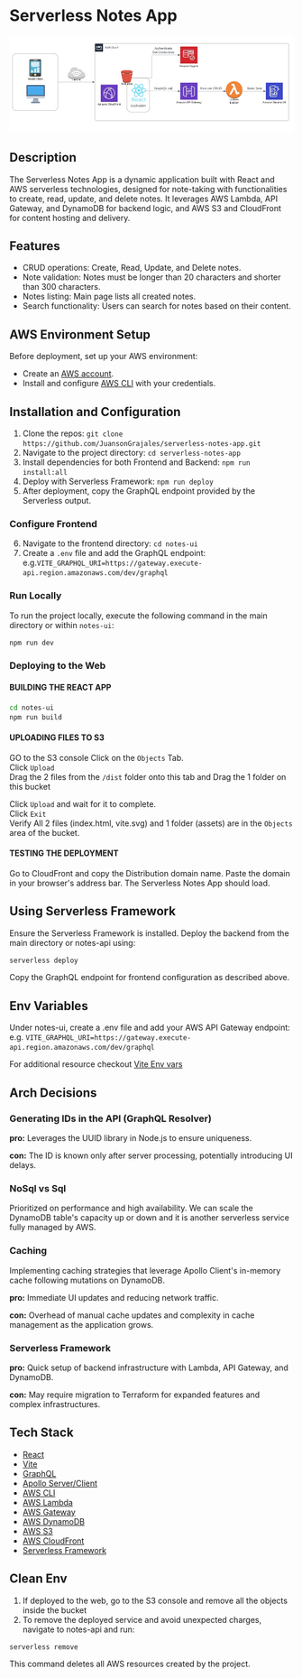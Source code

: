 # Serverless Notes App
![design](./assets/ServerlessNotesDesign.jpg)
## Description
The Serverless Notes App is a dynamic application built with React and AWS serverless technologies, designed for note-taking with functionalities to create, read, update, and delete notes. It leverages AWS Lambda, API Gateway, and DynamoDB for backend logic, and AWS S3 and CloudFront for content hosting and delivery.

## Features

- CRUD operations: Create, Read, Update, and Delete notes.
- Note validation: Notes must be longer than 20 characters and shorter than 300 characters.
- Notes listing: Main page lists all created notes.
- Search functionality: Users can search for notes based on their content.


## AWS Environment Setup

Before deployment, set up your AWS environment:
- Create an [AWS account](https://aws.amazon.com/premiumsupport/knowledge-center/create-and-activate-aws-account/).
- Install and configure [AWS CLI](https://aws.amazon.com/cli/) with your credentials.

## Installation and Configuration

1. Clone the repos: `git clone https://github.com/JuansonGrajales/serverless-notes-app.git`
2. Navigate to the project directory: `cd serverless-notes-app`
3. Install dependencies for both Frontend and Backend: `npm run install:all`
4. Deploy with Serverless Framework: `npm run deploy`
5. After deployment, copy the GraphQL endpoint provided by the Serverless output.

### Configure Frontend
6. Navigate to the frontend directory: `cd notes-ui`
7. Create a `.env` file and add the GraphQL endpoint: e.g.`VITE_GRAPHQL_URI=https://gateway.execute-api.region.amazonaws.com/dev/graphql`

### Run Locally
To run the project locally, execute the following command in the main directory or within `notes-ui`:
```sh
npm run dev
``` 
### Deploying to the Web

#### BUILDING THE REACT APP
```sh
cd notes-ui
npm run build
```
#### UPLOADING FILES TO S3
GO to the S3 console
Click on the `Objects` Tab.  
Click `Upload`  
Drag the 2 files from the `/dist` folder onto this tab and Drag the 1 folder on this bucket

Click `Upload` and wait for it to complete.  
Click `Exit`  
Verify All 2 files (index.html, vite.svg) and 1 folder (assets) are in the `Objects` area of the bucket.

#### TESTING THE DEPLOYMENT
Go to CloudFront and copy the Distribution domain name.
Paste the domain in your browser's address bar. The Serverless Notes App should load.

## Using Serverless Framework
Ensure the Serverless Framework is installed. Deploy the backend from the main directory or notes-api using:
```sh
serverless deploy
```
Copy the GraphQL endpoint for frontend configuration as described above.

## Env Variables
Under notes-ui, create a .env file and add your AWS API Gateway endpoint:
e.g. `VITE_GRAPHQL_URI=https://gateway.execute-api.region.amazonaws.com/dev/graphql` 

For additional resource checkout [Vite Env vars](https://vitejs.dev/guide/env-and-mode)

## Arch Decisions
### Generating IDs in the API (GraphQL Resolver) 
**pro:** Leverages the UUID library in Node.js to ensure uniqueness.

**con:** The ID is known only after server processing, potentially introducing UI delays.

### NoSql vs Sql
Prioritized on performance and high availability. We can scale the DynamoDB table's capacity up or down and it is another serverless service fully managed by AWS.

### Caching
Implementing caching strategies that leverage Apollo Client's in-memory cache following mutations on DynamoDB.

**pro:** Immediate UI updates and reducing network traffic.

**con:** Overhead of manual cache updates and complexity in cache management as the application grows.

### Serverless Framework
**pro:** Quick setup of backend infrastructure with Lambda, API Gateway, and DynamoDB.

**con:** May require migration to Terraform for expanded features and complex infrastructures. 

## Tech Stack

- [React](https://react.dev/)
- [Vite](https://vitejs.dev/guide/why.html)
- [GraphQL](https://graphql.org/)
- [Apollo Server/Client](https://www.apollographql.com/docs/)
- [AWS CLI](https://aws.amazon.com/cli/)
- [AWS Lambda](https://aws.amazon.com/lambda/)
- [AWS Gateway](https://aws.amazon.com/api-gateway/)
- [AWS DynamoDB](https://aws.amazon.com/dynamodb/)
- [AWS S3](https://aws.amazon.com/s3/)
- [AWS CloudFront](https://aws.amazon.com/cloudfront/)
- [Serverless Framework](https://www.serverless.com/)

## Clean Env
1. If deployed to the web, go to the S3 console and remove all the objects inside the bucket
2. To remove the deployed service and avoid unexpected charges, navigate to notes-api and run:
```sh
serverless remove
```
This command deletes all AWS resources created by the project.



